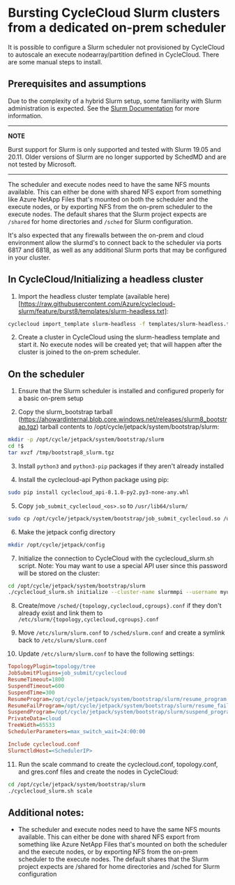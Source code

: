 # Bursting CycleCloud Slurm clusters from a dedicated on-prem scheduler

It is possible to configure a Slurm scheduler not provisioned by CycleCloud to autoscale an execute nodearray/partition defined in CycleCloud. There are some manual steps to install.

## Prerequisites and assumptions
Due to the complexity of a hybrid Slurm setup, some familiarity with Slurm administration is expected. See the [Slurm Documentation](https://slurm.schedmd.com/) for more information.

---
**NOTE**

Burst support for Slurm is only supported and tested with Slurm 19.05 and 20.11. Older versions of Slurm are no longer supported by SchedMD and are not tested by Microsoft.

---

The scheduler and execute nodes need to have the same NFS mounts available. This can either be done with shared NFS export from something like Azure NetApp Files that's mounted on both the scheduler and the execute nodes, or by exporting NFS from the on-prem scheduler to the execute nodes. The default shares that the Slurm project expects are `/shared` for home directories and `/sched` for Slurm configuration.

It's also expected that any firewalls between the on-prem and cloud environment allow the slurmd's to connect back to the scheduler via ports 6817 and 6818, as well as any additional Slurm ports that may be configured in your cluster.

## In CycleCloud/Initializing a headless cluster

1) Import the headless cluster template (available here)[https://raw.githubusercontent.com/Azure/cyclecloud-slurm/feature/burst8/templates/slurm-headless.txt]:

```bash
cyclecloud import_template slurm-headless -f templates/slurm-headless.txt -c slurm
```

2) Create a cluster in CycleCloud using the slurm-headless template and start it. No execute nodes will be created yet; that will happen after the cluster is joined to the on-prem scheduler.

## On the scheduler

1) Ensure that the Slurm scheduler is installed and configured properly for a basic on-prem setup

2) Copy the slurm_bootstrap tarball (https://ahowardinternal.blob.core.windows.net/releases/slurm8_bootstrap.tgz) tarball contents to /opt/cycle/jetpack/system/bootstrap/slurm:

```bash
mkdir -p /opt/cycle/jetpack/system/bootstrap/slurm
cd !$
tar xvzf /tmp/bootstrap8_slurm.tgz
```

3) Install `python3` and `python3-pip` packages if they aren't already installed

4) Install the cyclecloud-api Python package using pip:

```bash
sudo pip install cyclecloud_api-8.1.0-py2.py3-none-any.whl
```

5) Copy `job_submit_cyclecloud_<os>.so` to `/usr/lib64/slurm/`

```bash
sudo cp /opt/cycle/jetpack/system/bootstrap/job_submit_cyclecloud.so /usr/lib64/slurm/
```

6) Make the jetpack config directory

```bash
mkdir /opt/cycle/jetpack/config
```

7) Initialize the connection to CycleCloud with the cyclecloud_slurm.sh script. Note: You may want to use a special API user since this password will be stored on the cluster:

```bash
cd /opt/cycle/jetpack/system/bootstrap/slurm
./cyclecloud_slurm.sh initialize --cluster-name slurmmpi --username myuser --password mypass --url https://<cyclecloud_url> 
```

8) Create/move `/sched/{topology,cyclecloud,cgroups}.conf` if they don't already exist and link them to `/etc/slurm/{topology,cyclecloud,cgroups}.conf`

9) Move `/etc/slurm/slurm.conf` to `/sched/slurm.conf` and create a symlink back to `/etc/slurm/slurm.conf`

10) Update `/etc/slurm/slurm.conf` to have the following settings:

```ini
TopologyPlugin=topology/tree
JobSubmitPlugins=job_submit/cyclecloud
ResumeTimeout=1800
SuspendTimeout=600
SuspendTime=300
ResumeProgram=/opt/cycle/jetpack/system/bootstrap/slurm/resume_program.sh
ResumeFailProgram=/opt/cycle/jetpack/system/bootstrap/slurm/resume_fail_program.sh
SuspendProgram=/opt/cycle/jetpack/system/bootstrap/slurm/suspend_program.sh
PrivateData=cloud
TreeWidth=65533
SchedulerParameters=max_switch_wait=24:00:00

Include cyclecloud.conf
SlurmctldHost=<SchedulerIP>
```

11) Run the scale command to create the cyclecloud.conf, topology.conf, and gres.conf files and create the nodes in CycleCloud:

```bash
cd /opt/cycle/jetpack/system/bootstrap/slurm
./cyclecloud_slurm.sh scale
```


## Additional notes:

* The scheduler and execute nodes need to have the same NFS mounts available. This can either be done with shared NFS export from something like Azure NetApp Files that's mounted on both the scheduler and the execute nodes, or by exporting NFS from the on-prem scheduler to the execute nodes. The default shares that the Slurm project expects are /shared for home directories and /sched for Slurm configuration

